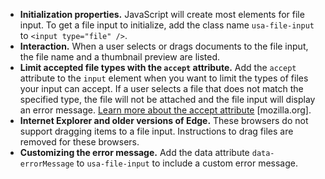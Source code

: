 - **Initialization properties.**  JavaScript will create most elements for file input. To get a file input to initialize, add the class name `usa-file-input` to `<input type="file" />`.
- **Interaction.** When a user selects or drags documents to the file input, the file name and a thumbnail preview are listed.
- **Limit accepted file types with the `accept` attribute.** Add the `accept` attribute to the `input` element when you want to limit the types of files your input can accept. If a user selects a file that does not match the specified type, the file will not be attached and the file input will display an error message. [Learn more about the accept attribute](https://developer.mozilla.org/en-US/docs/Web/HTML/Element/input/file#accept) [mozilla.org].
- **Internet Explorer and older versions of Edge.** These browsers do not support dragging items to a file input. Instructions to drag files are removed for these browsers.
- **Customizing the error message.** Add the data attribute `data-errorMessage` to `usa-file-input` to include a custom error message.
